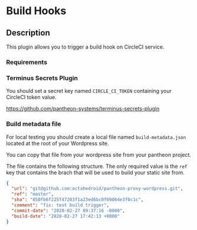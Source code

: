 # Build Hooks

## Description

This plugin allows you to trigger a build hook on CircleCI service.

### Requirements

### Terminus Secrets Plugin

You should set a secret key named `CIRCLE_CI_TOKEN` containing your CircleCI token value.

https://github.com/pantheon-systems/terminus-secrets-plugin

### Build metadata file

For local testing you should create a local file named `build-metadata.json` located at the root of your Wordpress site.

You can copy that file from your wordpress site from your pantheon project.

The file contains the following structure. The only required value is the `ref` key that contains the brach that will be used to build your static site from.

```json
{
  "url": "git@github.com:octahedroid/pantheon-proxy-wordpress.git",
  "ref": "master",
  "sha": "850fb6f225f47203f1a23ed6bc0f09864e3f0c1c",
  "comment": "fix: test build trigger",
  "commit-date": "2020-02-27 09:37:16 -0800",
  "build-date": "2020-02-27 17:42:13 +0000"
}
```
